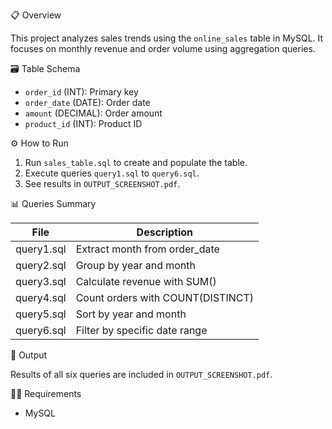 📋 Overview

This project analyzes sales trends using the `online_sales` table in MySQL. It focuses on monthly revenue and order volume using aggregation queries.

🗃️ Table Schema

- `order_id` (INT): Primary key  
- `order_date` (DATE): Order date  
- `amount` (DECIMAL): Order amount  
- `product_id` (INT): Product ID  

⚙️ How to Run

1. Run `sales_table.sql` to create and populate the table.  
2. Execute queries `query1.sql` to `query6.sql`.  
3. See results in `OUTPUT_SCREENSHOT.pdf`.

📊 Queries Summary

| File         | Description                          |
|--------------|--------------------------------------|
| query1.sql   | Extract month from order_date        |
| query2.sql   | Group by year and month              |
| query3.sql   | Calculate revenue with SUM()         |
| query4.sql   | Count orders with COUNT(DISTINCT)    |
| query5.sql   | Sort by year and month               |
| query6.sql   | Filter by specific date range        |

📎 Output

Results of all six queries are included in `OUTPUT_SCREENSHOT.pdf`.

🧑‍💻 Requirements

- MySQL  

